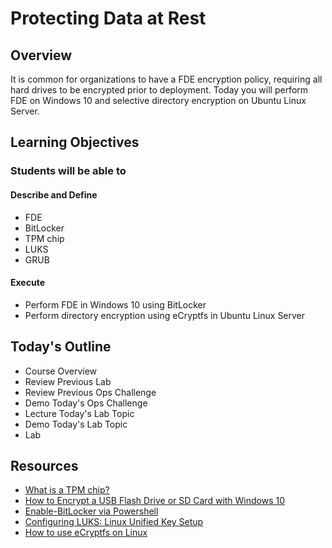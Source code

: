 # Protecting Data at Rest

## Overview

It is common for organizations to have a FDE encryption policy, requiring all hard drives to be encrypted prior to deployment. Today you will perform FDE on Windows 10 and selective directory encryption on Ubuntu Linux Server.

## Learning Objectives

### Students will be able to

#### Describe and Define

- FDE
- BitLocker
- TPM chip
- LUKS
- GRUB

#### Execute

- Perform FDE in Windows 10 using BitLocker
- Perform directory encryption using eCryptfs in Ubuntu Linux Server

## Today's Outline

- Course Overview
- Review Previous Lab
- Review Previous Ops Challenge
- Demo Today's Ops Challenge
- Lecture Today's Lab Topic
- Demo Today's Lab Topic
- Lab

## Resources

- [What is a TPM chip?](https://www.laptopmag.com/articles/tpm-chip-faq)
- [How to Encrypt a USB Flash Drive or SD Card with Windows 10](https://www.groovypost.com/howto/encrypt-flash-drive-sd-card-windows-10-bitlocker/)
- [Enable-BitLocker via Powershell](https://docs.microsoft.com/en-us/powershell/module/bitlocker/enable-bitlocker?view=win10-ps)
- [Configuring LUKS: Linux Unified Key Setup](https://www.redhat.com/sysadmin/disk-encryption-luks)
- [How to use eCryptfs on Linux](https://linuxhint.com/ecryptfs_linux/)

